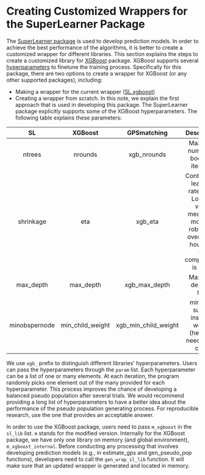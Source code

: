 # Creating Customized Wrappers for the SuperLearner Package

The [SuperLearner package](https://github.com/ecpolley/SuperLearner) is used to develop prediction models. In order to achieve the best performance of the algorithms, it is better to create a customized wrapper for different libraries. This section explains the steps to create a customized library for [XGBoost](https://xgboost.readthedocs.io/en/latest/index.html) package. XGBoost supports several [hyperparameters](https://xgboost.readthedocs.io/en/latest/parameter.html) to finetune the training process. 
Specifically for this package, there are two options to create a wrapper for XGBoost (or any other supported packages), including:
- Making a wrapper for the current wrapper ([SL.xgboost](https://github.com/ecpolley/SuperLearner/blob/master/R/SL.xgboost.R))
- Creating a wrapper from scratch. 
In this note, we explain the first approach that is used in developing this package. The SuperLearner package explicitly supports some of the XGBoost hyperparameters. The following table explains these parameters:


| SL  |XGBoost| GPSmatching| Description |
|:---:|:-----:|:----------:|:-----------:|
| ntrees | nrounds | xgb_nrounds | Maximum number of boosting iteration |
| shrinkage | eta | xgb_eta | Controls the learning rate [0,1]. Low eta value means the model is robust for overfitting; however, the computation is slow.  | 
| max_depth | max_depth | xgb_max_depth | Maximum depth of tree |
| minobspernode | min_child_weight | xgb_min_child_weight | minimum sum of instance weight (hessian) needed in a child.|

We use `xgb_` prefix to distinguish different libraries' hyperparameters. Users can pass the hyperparameters through the `param` list. Each hyperparameter can be a list of one or many elements. At each iteration, the program randomly picks one element out of the many provided for each hyperparameter. This process improves the chance of developing a balanced pseudo population after several trials. We would recommend providing a long list of hyperparameters to have a better idea about the performance of the pseudo population generating process. For reproducible research, use the one that provides an acceptable answer.

In order to use the XGBoost package, users need to pass `m_xgboost` in the `sl_lib` list. `m` stands for the modified version. Internally for the XGBoost package, we have only one library on memory (and global environment), `m_xgboost_internal`. Before conducting any processing that involves developing prediction models (e.g., in estimate_gps and gen_pseudo_pop functions), developers need to call the `gen_wrap_sl_lib` function. It will make sure that an updated wrapper is generated and located in memory. 